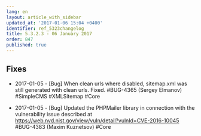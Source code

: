 ```yaml
---
lang: en
layout: article_with_sidebar
updated_at: '2017-01-06 15:04 +0400'
identifier: ref_5323changelog
title: 5.3.2.3 - 06 January 2017
order: 847
published: true
---
```

## Fixes

* 2017-01-05 - [Bug] When clean urls where disabled, sitemap.xml was still generated with clean urls. Fixed. #BUG-4365 (Sergey Elmanov) #SimpleCMS #XMLSitemap #Core

* 2017-01-05 - [Bug] Updated the PHPMailer library in connection with the vulnerability issue described at https://web.nvd.nist.gov/view/vuln/detail?vulnId=CVE-2016-10045 #BUG-4383 (Maxim Kuznetsov) #Core

